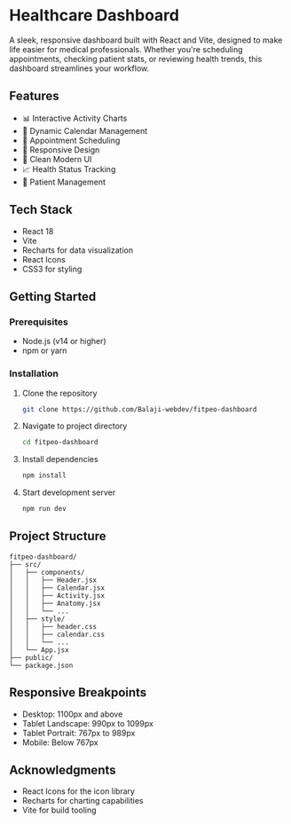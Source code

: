# Healthcare Dashboard

A sleek, responsive dashboard built with React and Vite, designed to make life easier for medical professionals. Whether you're scheduling appointments, checking patient stats, or reviewing health trends, this dashboard streamlines your workflow.

## Features

- 📊 Interactive Activity Charts
- 📅 Dynamic Calendar Management
- 🏥 Appointment Scheduling
- 📱 Responsive Design
- 🎨 Clean Modern UI
- 📈 Health Status Tracking
- 👤 Patient Management

## Tech Stack

- React 18
- Vite
- Recharts for data visualization
- React Icons
- CSS3 for styling

## Getting Started

### Prerequisites

- Node.js (v14 or higher)
- npm or yarn

### Installation

1. Clone the repository
    ```bash
    git clone https://github.com/Balaji-webdev/fitpeo-dashboard
    ```

2. Navigate to project directory
    ```bash
    cd fitpeo-dashboard
    ```

3. Install dependencies
    ```bash
    npm install
    ```

4. Start development server
    ```bash
    npm run dev
    ```

## Project Structure

    fitpeo-dashboard/
    ├── src/
    │   ├── components/
    │   │   ├── Header.jsx
    │   │   ├── Calendar.jsx
    │   │   ├── Activity.jsx
    │   │   ├── Anatomy.jsx
    │   │   └── ...
    │   ├── style/
    │   │   ├── header.css
    │   │   ├── calendar.css
    │   │   └── ...
    │   └── App.jsx
    ├── public/
    └── package.json

## Responsive Breakpoints

- Desktop: 1100px and above
- Tablet Landscape: 990px to 1099px
- Tablet Portrait: 767px to 989px
- Mobile: Below 767px

## Acknowledgments

- React Icons for the icon library
- Recharts for charting capabilities
- Vite for build tooling
